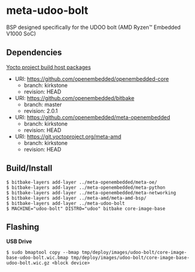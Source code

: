 # meta-udoo-bolt

BSP designed specifically for the UDOO bolt (AMD Ryzen™ Embedded V1000 SoC)

## Dependencies

[Yocto project build host packages](https://docs.yoctoproject.org/brief-yoctoprojectqs/index.html#build-host-packages)

* URI: https://github.com/openembedded/openembedded-core
    * branch: kirkstone
    * revision: HEAD
* URI: https://github.com/openembedded/bitbake
    * branch: master
    * revision: 2.0.1
* URI: https://github.com/openembedded/meta-openembedded
    * branch: kirkstone
    * revision: HEAD
* URI: https://git.yoctoproject.org/meta-amd
    * branch: kirkstone
    * revision: HEAD

## Build/Install

```
$ bitbake-layers add-layer ../meta-openembedded/meta-oe/
$ bitbake-layers add-layer ../meta-openembedded/meta-python
$ bitbake-layers add-layer ../meta-openembedded/meta-networking
$ bitbake-layers add-layer ../meta-amd/meta-amd-bsp/
$ bitbake-layers add-layer ../meta-udoo-bolt
$ MACHINE="udoo-bolt" DISTRO="udoo" bitbake core-image-base
```

## Flashing

**USB Drive**
```
$ sudo bmaptool copy --bmap tmp/deploy/images/udoo-bolt/core-image-base-udoo-bolt.wic.bmap tmp/deploy/images/udoo-bolt/core-image-base-udoo-bolt.wic.gz <block device>
```
